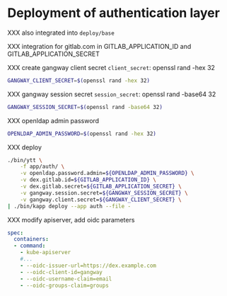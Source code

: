 # Deployment of authentication layer

XXX also integrated into `deploy/base`

XXX integration for gitlab.com in GITLAB_APPLICATION_ID and GITLAB_APPLICATION_SECRET

XXX create gangway client secret `client_secret`: openssl rand -hex 32

```bash
GANGWAY_CLIENT_SECRET=$(openssl rand -hex 32)
```

XXX gangway session secret `session_secret`: openssl rand -base64 32

```bash
GANGWAY_SESSION_SECRET=$(openssl rand -base64 32)
```

XXX openldap admin password

```bash
OPENLDAP_ADMIN_PASSWORD=$(openssl rand -hex 32)
```

XXX deploy

```bash
./bin/ytt \
    -f app/auth/ \
    -v openldap.password.admin=${OPENLDAP_ADMIN_PASSWORD} \
    -v dex.gitlab.id=${GITLAB_APPLICATION_ID} \
    -v dex.gitlab.secret=${GITLAB_APPLICATION_SECRET} \
    -v gangway.session.secret=${GANGWAY_SESSION_SECRET} \
    -v gangway.client.secret=${GANGWAY_CLIENT_SECRET} \
| ./bin/kapp deploy --app auth --file -
```

XXX modify apiserver, add oidc parameters

```yaml
spec:
  containers:
  - command:
    - kube-apiserver
    #...
    - --oidc-issuer-url=https://dex.example.com
    - --oidc-client-id=gangway
    - --oidc-username-claim=email
    - --oidc-groups-claim=groups
```
